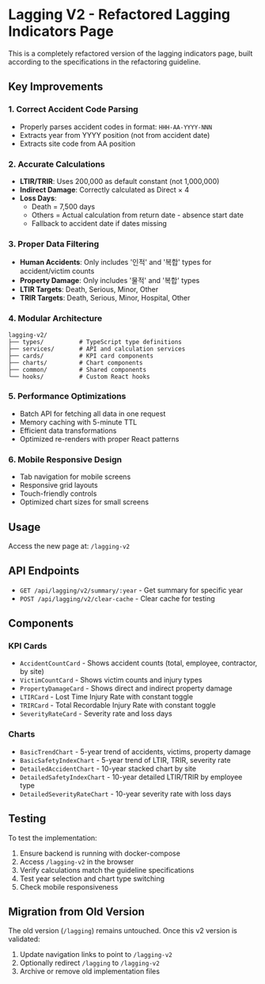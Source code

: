 # Lagging V2 - Refactored Lagging Indicators Page

This is a completely refactored version of the lagging indicators page, built according to the specifications in the refactoring guideline.

## Key Improvements

### 1. Correct Accident Code Parsing
- Properly parses accident codes in format: `HHH-AA-YYYY-NNN`
- Extracts year from YYYY position (not from accident date)
- Extracts site code from AA position

### 2. Accurate Calculations
- **LTIR/TRIR**: Uses 200,000 as default constant (not 1,000,000)
- **Indirect Damage**: Correctly calculated as Direct × 4
- **Loss Days**: 
  - Death = 7,500 days
  - Others = Actual calculation from return date - absence start date
  - Fallback to accident date if dates missing

### 3. Proper Data Filtering
- **Human Accidents**: Only includes '인적' and '복합' types for accident/victim counts
- **Property Damage**: Only includes '물적' and '복합' types
- **LTIR Targets**: Death, Serious, Minor, Other
- **TRIR Targets**: Death, Serious, Minor, Hospital, Other

### 4. Modular Architecture
```
lagging-v2/
├── types/          # TypeScript type definitions
├── services/       # API and calculation services
├── cards/          # KPI card components
├── charts/         # Chart components
├── common/         # Shared components
└── hooks/          # Custom React hooks
```

### 5. Performance Optimizations
- Batch API for fetching all data in one request
- Memory caching with 5-minute TTL
- Efficient data transformations
- Optimized re-renders with proper React patterns

### 6. Mobile Responsive Design
- Tab navigation for mobile screens
- Responsive grid layouts
- Touch-friendly controls
- Optimized chart sizes for small screens

## Usage

Access the new page at: `/lagging-v2`

## API Endpoints

- `GET /api/lagging/v2/summary/:year` - Get summary for specific year
- `POST /api/lagging/v2/clear-cache` - Clear cache for testing

## Components

### KPI Cards
- `AccidentCountCard` - Shows accident counts (total, employee, contractor, by site)
- `VictimCountCard` - Shows victim counts and injury types
- `PropertyDamageCard` - Shows direct and indirect property damage
- `LTIRCard` - Lost Time Injury Rate with constant toggle
- `TRIRCard` - Total Recordable Injury Rate with constant toggle
- `SeverityRateCard` - Severity rate and loss days

### Charts
- `BasicTrendChart` - 5-year trend of accidents, victims, property damage
- `BasicSafetyIndexChart` - 5-year trend of LTIR, TRIR, severity rate
- `DetailedAccidentChart` - 10-year stacked chart by site
- `DetailedSafetyIndexChart` - 10-year detailed LTIR/TRIR by employee type
- `DetailedSeverityRateChart` - 10-year severity rate with loss days

## Testing

To test the implementation:

1. Ensure backend is running with docker-compose
2. Access `/lagging-v2` in the browser
3. Verify calculations match the guideline specifications
4. Test year selection and chart type switching
5. Check mobile responsiveness

## Migration from Old Version

The old version (`/lagging`) remains untouched. Once this v2 version is validated:
1. Update navigation links to point to `/lagging-v2`
2. Optionally redirect `/lagging` to `/lagging-v2`
3. Archive or remove old implementation files